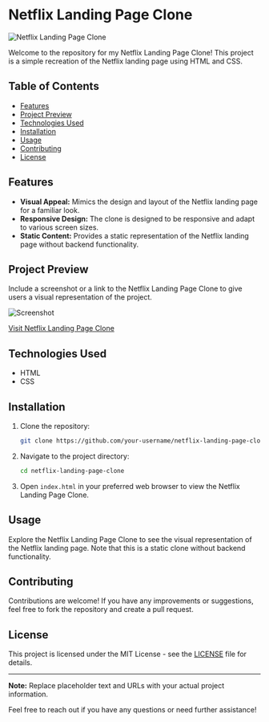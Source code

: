 # Netflix Landing Page Clone

![Netflix Landing Page Clone](link_to_netflix_clone_image_or_logo)

Welcome to the repository for my Netflix Landing Page Clone! This project is a simple recreation of the Netflix landing page using HTML and CSS.

## Table of Contents
- [Features](#features)
- [Project Preview](#project-preview)
- [Technologies Used](#technologies-used)
- [Installation](#installation)
- [Usage](#usage)
- [Contributing](#contributing)
- [License](#license)

## Features

- **Visual Appeal:** Mimics the design and layout of the Netflix landing page for a familiar look.
- **Responsive Design:** The clone is designed to be responsive and adapt to various screen sizes.
- **Static Content:** Provides a static representation of the Netflix landing page without backend functionality.

## Project Preview

Include a screenshot or a link to the Netflix Landing Page Clone to give users a visual representation of the project.

![Screenshot](link_to_screenshot)

[Visit Netflix Landing Page Clone](link_to_clone_live_site)

## Technologies Used

- HTML
- CSS

## Installation

1. Clone the repository:

    ```bash
    git clone https://github.com/your-username/netflix-landing-page-clone.git
    ```

2. Navigate to the project directory:

    ```bash
    cd netflix-landing-page-clone
    ```

3. Open `index.html` in your preferred web browser to view the Netflix Landing Page Clone.

## Usage

Explore the Netflix Landing Page Clone to see the visual representation of the Netflix landing page. Note that this is a static clone without backend functionality.

## Contributing

Contributions are welcome! If you have any improvements or suggestions, feel free to fork the repository and create a pull request.

## License

This project is licensed under the MIT License - see the [LICENSE](LICENSE) file for details.

---

**Note:** Replace placeholder text and URLs with your actual project information.

Feel free to reach out if you have any questions or need further assistance!
